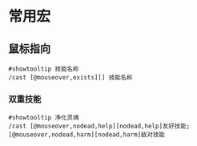 # 常用宏
## 鼠标指向
```
#showtooltip 技能名称
/cast [@mouseover,exists][] 技能名称
```

### 双重技能
```
#showtooltip 净化灵魂
/cast [@mouseover,nodead,help][nodead,help]友好技能; [@mouseover,nodead,harm][nodead,harm]敌对技能
```